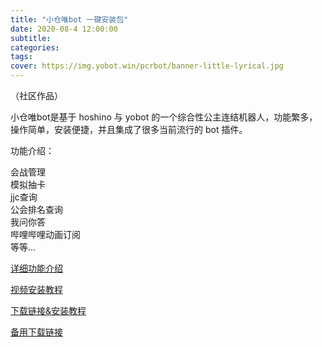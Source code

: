 ```yaml
---
title: "小仓唯bot 一键安装包"
date: 2020-08-4 12:00:00
subtitle:
categories:
tags:
cover: https://img.yobot.win/pcrbot/banner-little-lyrical.jpg
---
```


（社区作品）

小仓唯bot是基于 hoshino 与 yobot 的一个综合性公主连结机器人，功能繁多，操作简单，安装便捷，并且集成了很多当前流行的 bot 插件。

功能介绍：  

会战管理  
模拟抽卡  
jjc查询  
公会排名查询  
我问你答  
哔哩哔哩动画订阅  
等等...

[详细功能介绍](https://xcw.pcrbotlink.top/help.html)

[视频安装教程](https://www.bilibili.com/video/av244231755)

[下载链接&安装教程](https://github.com/pcrbot/xcwbot-installer)

[备用下载链接](https://www.bilibili.com/read/cv7078362)
